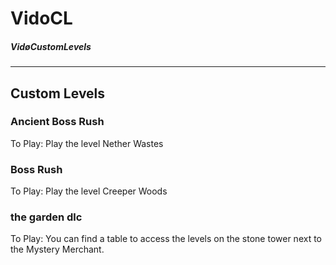 # VidoCL
##### VidøCustomLevels
______
## Custom Levels

### Ancient Boss Rush
To Play: Play the level Nether Wastes


### Boss Rush
To Play: Play the level Creeper Woods

### the garden dlc
To Play: You can find a table to access the levels on the stone tower next to the Mystery Merchant.

### 